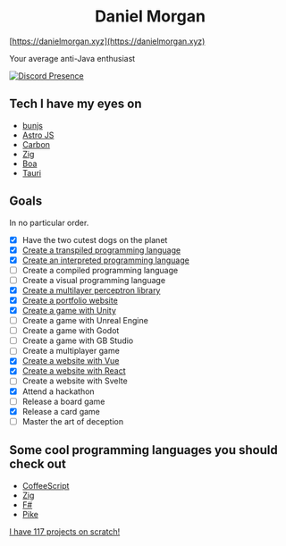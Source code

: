 <h1 align="center">Daniel Morgan</h1>

[https://danielmorgan.xyz](https://danielmorgan.xyz)

Your average anti-Java enthusiast

[![Discord Presence](https://lanyard.cnrad.dev/api/480514992618078228)](https://discord.com/users/480514992618078228)

## Tech I have my eyes on
- [bunjs](https://bun.sh/)
- [Astro JS](https://astro.build/)
- [Carbon](https://github.com/carbon-language/carbon-lang)
- [Zig](https://ziglang.org/learn/)
- [Boa](https://github.com/jasonwilliams/boa)
- [Tauri](https://tauri.app/)

## Goals
In no particular order.
- [x] Have the two cutest dogs on the planet
- [x] [Create a transpiled programming language](https://github.com/Dmrgn/fcpl)
- [x] [Create an interpreted programming language](https://github.com/Dmrgn/brainparser)
- [ ] Create a compiled programming language
- [ ] Create a visual programming language
- [x] [Create a multilayer perceptron library](https://github.com/Dmrgn/perceptron-library)
- [x] [Create a portfolio website](https://github.com/Dmrgn/danielmorgan.xyz)
- [x] [Create a game with Unity](https://rocketraider.netlify.app)
- [ ] Create a game with Unreal Engine
- [ ] Create a game with Godot
- [ ] Create a game with GB Studio
- [ ] Create a multiplayer game
- [x] [Create a website with Vue](https://github.com/Dmrgn/danielmorgan.xyz)
- [X] [Create a website with React](https://github.com/Dmrgn/TicTacToe)
- [ ] Create a website with Svelte
- [X] Attend a hackathon
- [ ] Release a board game
- [X] Release a card game
- [ ] Master the art of deception

## Some cool programming languages you should check out

- [CoffeeScript](https://coffeescript.org/)
- [Zig](https://ziglang.org/)
- [F#](https://fsharp.org/)
- [Pike](https://pike.lysator.liu.se/)

[I have 117 projects on scratch!](https://scratch.mit.edu/users/destroyer161drm/)

